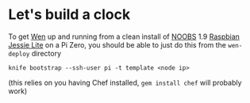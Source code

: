 # Let's build a clock

To get [Wen](http://sam.pikesley.org/projects/wen/) up and running from a clean install of [NOOBS](https://www.raspberrypi.org/downloads/noobs/) 1.9 [Raspbian Jessie Lite](https://www.raspberrypi.org/downloads/raspbian/) on a Pi Zero, you should be able to just do this from the `wen-deploy` directory

    knife bootstrap --ssh-user pi -t template <node ip>

(this relies on you having Chef installed, `gem install chef` will probably work)
